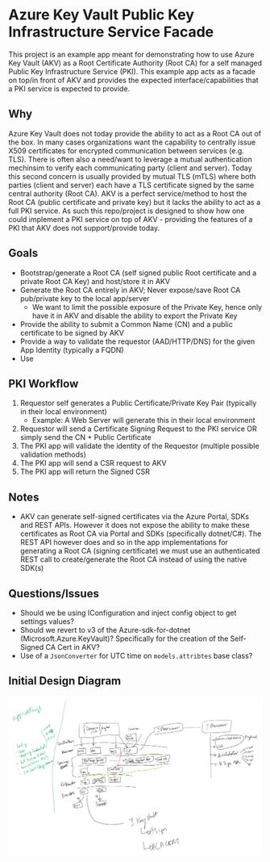 # Azure Key Vault Public Key Infrastructure Service Facade

This project is an example app meant for demonstrating how to use Azure Key Vault (AKV) as a Root Certificate Authority (Root CA) for a self managed Public Key Infrastructure Service (PKI).  This example app acts as a facade on top/in front of AKV and provides the expected interface/capabilities that a PKI service is expected to provide.

## Why

Azure Key Vault does not today provide the ability to act as a Root CA out of the box.  In many cases organizations want the capability to centrally issue X509 certificates for encrypted communication between services (e.g. TLS).  There is often also a need/want to leverage a mutual authentication mechinsim to verify each communicating party (client and server).  Today this second concern is usually provided by mutual TLS (mTLS) where both parties (client and server) each have a TLS certificate signed by the same central authority (Root CA).  AKV is a perfect service/method to host the Root CA (public certificate and private key) but it lacks the ability to act as a full PKI service.  As such this repo/project is designed to show how one could implement a PKI service on top of AKV - providing the features of a PKI that AKV does not support/provide today.

## Goals
- Bootstrap/generate a Root CA (self signed public Root certificate and a private Root CA Key) and host/store it in AKV
- Generate the Root CA entirely in AKV; Never expose/save Root CA pub/private key to the local app/server
	- We want to limit the possible exposure of the Private Key, hence only have it in AKV and disable the ability to export the Private Key
- Provide the ability to submit a Common Name (CN) and a public certificate to be signed by AKV
- Provide a way to validate the requestor (AAD/HTTP/DNS) for the given App Identity (typically a FQDN)
- Use 

## PKI Workflow
1. Requestor self generates a Public Certificate/Private Key Pair (typically in their local environment)
	- Example: A Web Server will generate this in their local environment
2. Requestor will send a Certificate Signing Request to the PKI service OR simply send the CN + Public Certificate
3. The PKI app will validate the identity of the Requestor (multiple possible validation methods)
4. The PKI app will send a CSR request to AKV
5. The PKI app will return the Signed CSR

## Notes
- AKV can generate self-signed certificates via the Azure Portal, SDKs and REST APIs.  However it does not expose the ability to make these certificates as Root CA via Portal and SDKs (specifically dotnet/C#).  The REST API however does and so in the app implementations for generating a Root CA (signing certificate) we must use an authenticated REST call to create/generate the Root CA instead of using the native SDK(s)

## Questions/Issues
- Should we be using IConfiguration and inject config object to get settings values?
- Should we revert to v3 of the Azure-sdk-for-dotnet (Microsoft.Azure.KeyVault)? Specifically for the creation of the Self-Signed CA Cert in AKV?
- Use of a ```JsonConverter``` for UTC time on ```models.attribtes``` base class?

## Initial Design Diagram

![Initial design diagram](/img/initial-diagram.png)